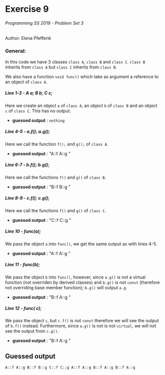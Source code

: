 # Exercise 9
######  Programming SS 2019 - Problem Set 3
Author: Elena Pfefferlé

### General:

In this code we have 3 classes `class A`, `class B` and `class C`. `class B` inherits from `class A` but `class C` inherits from `class B`.

We also have a function `void func()` which take as argument a reference to an object of `class A`.

##### Line 1-3 - A a; B b; C c;
Here we create an object `a` of `class A`, an object `b` of `class B` and an object `c` of `class C`. This has no output.
- **guessed output** : `nothing`

##### Line 4-5 - a.f(); a.g();
Here we call the function `f();` and `g();` of `class A`.
- **guessed output** : "A::f A::g "

##### Line 6-7 - b.f(); b.g();
Here we call the functions `f()` and `g()` of `class B`.
- **guessed output** : "B::f B::g "

##### Line 8-9 - c.f(); c.g();
Here we call the functions `f()` and `g()` of `class C`.
- **guessed output** : "C::f C::g "

##### Line 10 - func(a);
We pass the object `a` into `func()`, we get the same output as with lines 4-5.
- **guessed output** : "A::f A::g "

##### Line 11 - func(b);
We pass the object `b` into `func()`, however, since `a.g()` is not a virtual function (not overriden by derived classes) and `b.g()` is not `const` (therefore not overriding base member function); `b.g()` will output `a.g`.
- **guessed output** : "B::f A::g "

##### Line 12 - func( c);
We pass the object `c`, but `c.f()` is not `const` therefore we will see the output of `b.f()` instead. Furthermore, since `a.g()` is not is not `virtual`, we will not see the output from `c.g()`.
- **guessed output** : "B::f A::g "


## Guessed output

```
A::f A::g B::f B::g C::f C::g A::f A::g B::f A::g B::f A::g
```
